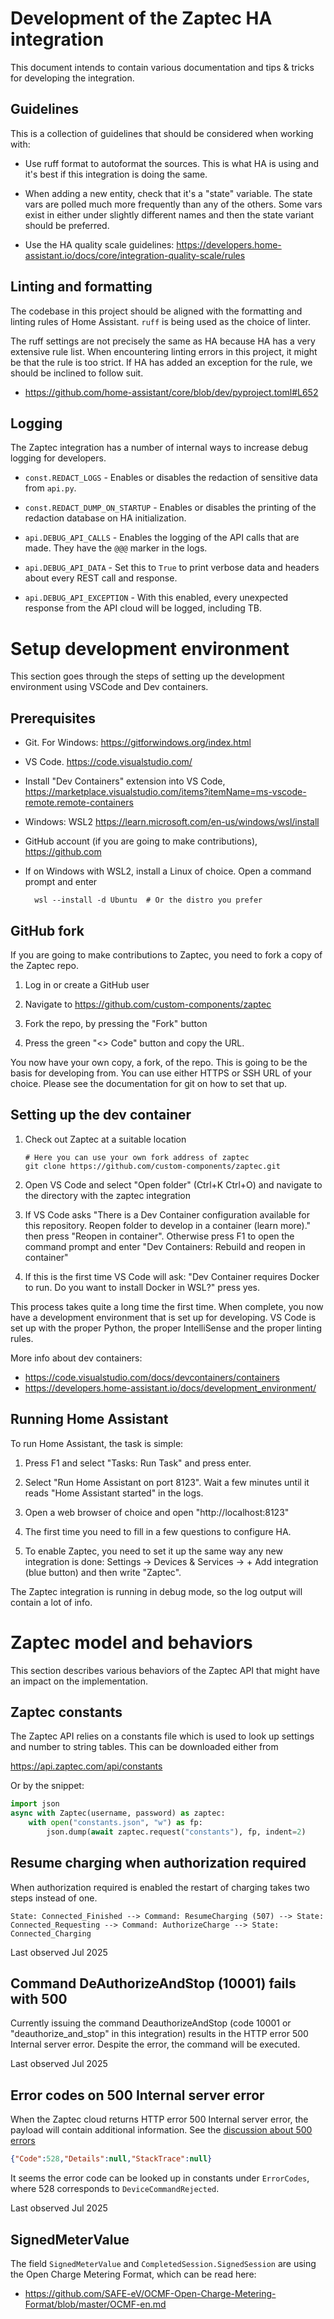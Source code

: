 # Development of the Zaptec HA integration

This document intends to contain various documentation and tips & tricks for
developing the integration.

## Guidelines

This is a collection of guidelines that should be considered when working with:

- Use ruff format to autoformat the sources. This is what HA is using and it's
  best if this integration is doing the same.

- When adding a new entity, check that it's a "state" variable. The state vars
  are polled much more frequently than any of the others. Some vars exist in
  either under slightly different names and then the state variant should be
  preferred.

- Use the HA quality scale guidelines:
  https://developers.home-assistant.io/docs/core/integration-quality-scale/rules

## Linting and formatting

The codebase in this project should be aligned with the formatting and linting
rules of Home Assistant. `ruff` is being used as the choice of linter.

The ruff settings are not precisely the same as HA because HA has a very
extensive rule list. When encountering linting errors in this project, it might
be that the rule is too strict. If HA has added an exception for the rule, we
should be inclined to follow suit.

- https://github.com/home-assistant/core/blob/dev/pyproject.toml#L652

## Logging

The Zaptec integration has a number of internal ways to increase debug logging
for developers.

* `const.REDACT_LOGS` - Enables or disables the redaction of sensitive data
  from `api.py`.

* `const.REDACT_DUMP_ON_STARTUP` - Enables or disables the printing of the
  redaction database on HA initialization.

* `api.DEBUG_API_CALLS` - Enables the logging of the API calls that are made.
  They have the `@@@` marker in the logs.

* `api.DEBUG_API_DATA` - Set this to `True` to print verbose data and headers
  about every REST call and response.

* `api.DEBUG_API_EXCEPTION` - With this enabled, every unexpected response
  from the API cloud will be logged, including TB.

# Setup development environment

This section goes through the steps of setting up the development environment
using VSCode and Dev containers.

## Prerequisites

- Git. For Windows: https://gitforwindows.org/index.html

- VS Code. https://code.visualstudio.com/

- Install "Dev Containers" extension into VS Code,
  https://marketplace.visualstudio.com/items?itemName=ms-vscode-remote.remote-containers

- Windows: WSL2 https://learn.microsoft.com/en-us/windows/wsl/install

- GitHub account (if you are going to make contributions), https://github.com

- If on Windows with WSL2, install a Linux of choice. Open a command prompt
  and enter

        wsl --install -d Ubuntu  # Or the distro you prefer

## GitHub fork

If you are going to make contributions to Zaptec, you need to fork a copy
of the Zaptec repo.

1. Log in or create a GitHub user

2. Navigate to https://github.com/custom-components/zaptec

3. Fork the repo, by pressing the "Fork" button

4. Press the green "<> Code" button and copy the URL.

You now have your own copy, a fork, of the repo. This is going to be the basis
for developing from. You can use either HTTPS or SSH URL of your choice. Please
see the documentation for git on how to set that up.

## Setting up the dev container

1. Check out Zaptec at a suitable location

       # Here you can use your own fork address of zaptec
       git clone https://github.com/custom-components/zaptec.git

2. Open VS Code and select "Open folder" (Ctrl+K Ctrl+O) and navigate to the
   directory with the zaptec integration

3. If VS Code asks "There is a Dev Container configuration available for this
   repository. Reopen folder to develop in a container (learn more)." then
   press "Reopen in container". Otherwise press F1 to open the command prompt
   and enter "Dev Containers: Rebuild and reopen in container"

4. If this is the first time VS Code will ask: "Dev Container requires Docker to
   run. Do you want to install Docker in WSL?" press yes.

This process takes quite a long time the first time. When complete, you now
have a development environment that is set up for developing. VS Code is set up
with the proper Python, the proper IntelliSense and the proper linting rules.

More info about dev containers:

- https://code.visualstudio.com/docs/devcontainers/containers
- https://developers.home-assistant.io/docs/development_environment/

## Running Home Assistant

To run Home Assistant, the task is simple:

1. Press F1 and select "Tasks: Run Task" and press enter.

2. Select "Run Home Assistant on port 8123". Wait a few minutes until it
   reads "Home Assistant started" in the logs.

3. Open a web browser of choice and open "http://localhost:8123"

4. The first time you need to fill in a few questions to configure HA.

5. To enable Zaptec, you need to set it up the same way any new integration is
   done: Settings -> Devices & Services -> + Add integration (blue button) and
   then write "Zaptec".

The Zaptec integration is running in debug mode, so the log output will
contain a lot of info.

# Zaptec model and behaviors

This section describes various behaviors of the Zaptec API that might have an
impact on the implementation.

## Zaptec constants

The Zaptec API relies on a constants file which is used to look up settings
and number to string tables. This can be downloaded either from

https://api.zaptec.com/api/constants

Or by the snippet:

```py
import json
async with Zaptec(username, password) as zaptec:
    with open("constants.json", "w") as fp:
        json.dump(await zaptec.request("constants"), fp, indent=2)
```

## Resume charging when authorization required

When authorization required is enabled the restart of charging takes two steps
instead of one.

`State: Connected_Finished --> Command: ResumeCharging (507) --> State:
Connected_Requesting --> Command: AuthorizeCharge --> State: Connected_Charging`

Last observed Jul 2025

## Command DeAuthorizeAndStop (10001) fails with 500

Currently issuing the command DeauthorizeAndStop (code 10001 or
"deauthorize_and_stop" in this integration) results in the HTTP error 500
Internal server error. Despite the error, the command will be executed.

Last observed Jul 2025

## Error codes on 500 Internal server error

When the Zaptec cloud returns HTTP error 500 Internal server error, the payload
will contain additional information. See the [discussion about 500 errors](
https://github.com/custom-components/zaptec/issues/176#issuecomment-3104485671)

```json
{"Code":528,"Details":null,"StackTrace":null}
```

It seems the error code can be looked up in constants under `ErrorCodes`, where
528 corresponds to `DeviceCommandRejected`.

Last observed Jul 2025

## SignedMeterValue

The field `SignedMeterValue` and `CompletedSession.SignedSession` are using the
Open Charge Metering Format, which can be read here:

* https://github.com/SAFE-eV/OCMF-Open-Charge-Metering-Format/blob/master/OCMF-en.md
